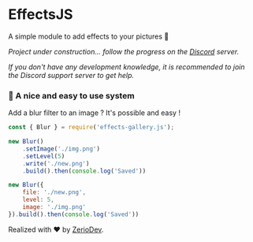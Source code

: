 # EffectsJS

A simple module to add effects to your pictures 🎨

*Project under construction... follow the progress on the [Discord](https://discord.gg/5cGSYV8ZZj) server.*

*If you don't have any development knowledge, it is recommended to join the Discord support server to get help.*

### 🎠 A nice and easy to use system

Add a blur filter to an image ? It's possible and easy !

```js
const { Blur } = require('effects-gallery.js');

new Blur()
    .setImage('./img.png')
    .setLevel(5)
    .write('./new.png')
    .build().then(console.log('Saved'))

new Blur({
    file: './new.png',
    level: 5,
    image: './img.png'
}).build().then(console.log('Saved'))
```

Realized with ❤️ by [ZerioDev](https://github.com/ZerioDev).
